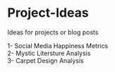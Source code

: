 # Project-Ideas
Ideas for projects or blog posts

1- Social Media Happiness Metrics</br>
2- Mystic Litersture Analysis</br>
3- Carpet Design Analysis
